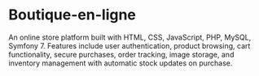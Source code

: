 # Boutique-en-ligne
An online store platform built with HTML, CSS, JavaScript, PHP, MySQL, Symfony 7. Features include user authentication, product browsing, cart functionality, secure purchases, order tracking, image storage, and inventory management with automatic stock updates on purchase.
